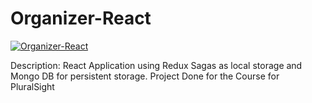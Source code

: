 # Organizer-React
[![Organizer-React](https://img.youtube.com/vi/K-cQGXrX_nI/0.jpg)](https://youtu.be/K-cQGXrX_nI)

Description: React Application using Redux Sagas as local storage and Mongo DB for persistent storage.
Project Done for the Course for PluralSight
